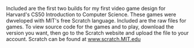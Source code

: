 Included are the first two builds for my first video game design for Harvard's CS50 Introduction to Computer Science. 
These games were dwveloped with MIT's free Scratch language.
Included are the raw files for games.
To view source code for the games and to play, download the version you want, then go to the Scratch website and upload the file to your account.
Scratch can be found at www.scratch.MIT.edu
